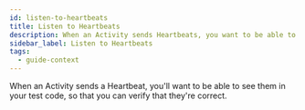 ```yaml
---
id: listen-to-heartbeats
title: Listen to Heartbeats
description: When an Activity sends Heartbeats, you want to be able to see them in your test code in order to assert they’re correct.
sidebar_label: Listen to Heartbeats
tags:
  - guide-context
---
```


When an Activity sends a Heartbeat, you'll want to be able to see them in your test code, so that you can verify that they're correct.

